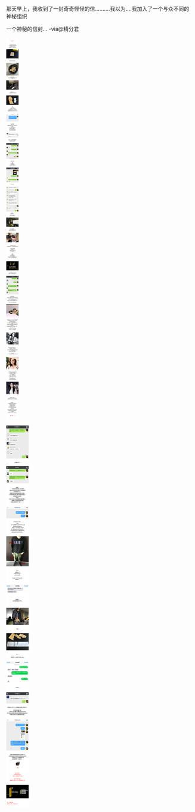 那天早上，我收到了一封奇奇怪怪的信..........我以为….我加入了一个与众不同的神秘组织

一个神秘的信封...  -via@精分君

![5fd037d9d192444ebe6cf3f4b7525d5a.jpg](https://raw.githubusercontent.com/wxlzmt/cdn1/master/ext/qw/groups/30117/5fd037d9d192444ebe6cf3f4b7525d5a.jpg)

![ef2d89fff4e74833bdf604b4e3d80b34.jpg](https://raw.githubusercontent.com/wxlzmt/cdn1/master/ext/qw/groups/30117/ef2d89fff4e74833bdf604b4e3d80b34.jpg)
